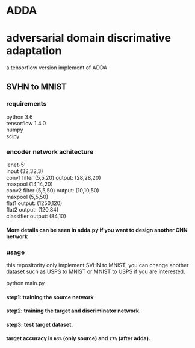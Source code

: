 # ADDA
# adversarial domain discrimative adaptation

a tensorflow version implement of ADDA

## SVHN to MNIST
### requirements
python 3.6</br>
tensorflow 1.4.0</br>
numpy</br>
scipy</br>

### encoder network achitecture
lenet-5:</br>
input (32,32,3)</br>
conv1 filter (5,5,20)  output: (28,28,20)</br>
maxpool (14,14,20)</br>
conv2 filter (5,5,50)  output: (10,10,50)</br>
maxpool (5,5,50)</br>
flat1  output: (1250,120)</br>
flat2 output: (120,84)</br>
classifier output: (84,10)</br>

#### More details can be seen in adda.py if you want to design another CNN network</br>

### usage
this repositority only implement SVHN to MNIST, you can change another dataset such as USPS to MNIST or MNIST to USPS
if you are interested.</br>

python main.py</br>

#### step1: training the source network</br>
#### step2: training the target and discriminator network.</br>
#### step3: test target dataset.</br>

#### target accuracy is `63%` (only source) and `77%` (after adda).